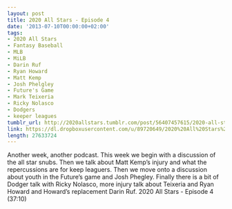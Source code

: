 ```yaml
---
layout: post
title: 2020 All Stars - Episode 4
date: '2013-07-10T00:00:00+02:00'
tags:
- 2020 All Stars
- Fantasy Baseball
- MLB
- MiLB
- Darin Ruf
- Ryan Howard
- Matt Kemp
- Josh Phelgley
- Future's Game
- Mark Teixeria
- Ricky Nolasco
- Dodgers
- keeper leagues
tumblr_url: http://2020allstars.tumblr.com/post/56407457615/2020-all-stars-episode-4
link: https://dl.dropboxusercontent.com/u/89720649/2020%20All%20Stars%20-%20Episode%204%20-%2020130710%20-%20Final.mp3
length: 27633724
---
```

Another week, another podcast. This week we begin with a discussion of the all star snubs. Then we talk about Matt Kemp’s injury and what the repercussions are for keep leaguers. Then we move onto a discussion about youth in the Future’s game and Josh Phegley. Finally there is a bit of Dodger talk with Ricky Nolasco, more injury talk about Teixeria and Ryan Howard and Howard’s replacement Darin Ruf.
2020 All Stars - Episode 4 (37:10)

